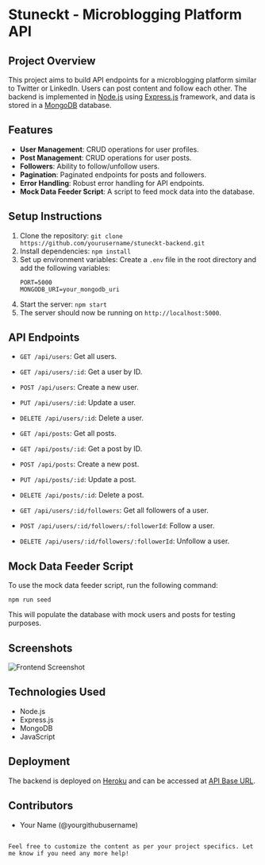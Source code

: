 
# Stuneckt - Microblogging Platform API

## Project Overview

This project aims to build API endpoints for a microblogging platform similar to Twitter or LinkedIn. Users can post content and follow each other. The backend is implemented in [Node.js](https://nodejs.org/) using [Express.js](https://expressjs.com/) framework, and data is stored in a [MongoDB](https://www.mongodb.com/) database.

## Features

- **User Management**: CRUD operations for user profiles.
- **Post Management**: CRUD operations for user posts.
- **Followers**: Ability to follow/unfollow users.
- **Pagination**: Paginated endpoints for posts and followers.
- **Error Handling**: Robust error handling for API endpoints.
- **Mock Data Feeder Script**: A script to feed mock data into the database.

## Setup Instructions

1. Clone the repository: `git clone https://github.com/yourusername/stuneckt-backend.git`
2. Install dependencies: `npm install`
3. Set up environment variables: Create a `.env` file in the root directory and add the following variables:
   ```
   PORT=5000
   MONGODB_URI=your_mongodb_uri
   ```
4. Start the server: `npm start`
5. The server should now be running on `http://localhost:5000`.

## API Endpoints

- `GET /api/users`: Get all users.
- `GET /api/users/:id`: Get a user by ID.
- `POST /api/users`: Create a new user.
- `PUT /api/users/:id`: Update a user.
- `DELETE /api/users/:id`: Delete a user.

- `GET /api/posts`: Get all posts.
- `GET /api/posts/:id`: Get a post by ID.
- `POST /api/posts`: Create a new post.
- `PUT /api/posts/:id`: Update a post.
- `DELETE /api/posts/:id`: Delete a post.

- `GET /api/users/:id/followers`: Get all followers of a user.
- `POST /api/users/:id/followers/:followerId`: Follow a user.
- `DELETE /api/users/:id/followers/:followerId`: Unfollow a user.

## Mock Data Feeder Script

To use the mock data feeder script, run the following command:

```
npm run seed
```

This will populate the database with mock users and posts for testing purposes.

## Screenshots

![Frontend Screenshot](path/to/frontend/screenshot.png)

## Technologies Used

- Node.js
- Express.js
- MongoDB
- JavaScript

## Deployment

The backend is deployed on [Heroku](https://www.heroku.com/) and can be accessed at [API Base URL](https://your-heroku-app.herokuapp.com/).

## Contributors

- Your Name (@yourgithubusername)

```

Feel free to customize the content as per your project specifics. Let me know if you need any more help!